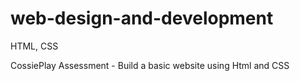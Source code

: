 # web-design-and-development
HTML, CSS

CossiePlay Assessment - Build a basic website using Html and CSS
